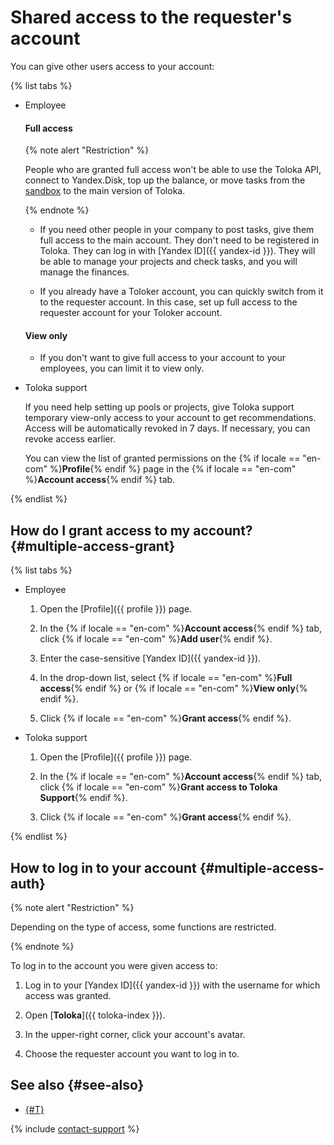 # Shared access to the requester's account

You can give other users access to your account:

{% list tabs %}

- Employee

  #### Full access

  {% note alert "Restriction" %}

  People who are granted full access won't be able to use the Toloka API, connect to Yandex.Disk, top up the balance, or move tasks from the [sandbox](../../glossary.md#sandbox) to the main version of Toloka.

  {% endnote %}

  - If you need other people in your company to post tasks, give them full access to the main account. They don't need to be registered in Toloka. They can log in with [Yandex ID]({{ yandex-id }}). They will be able to manage your projects and check tasks, and you will manage the finances.

  - If you already have a Toloker account, you can quickly switch from it to the requester account. In this case, set up full access to the requester account for your Toloker account.

  #### View only

  - If you don't want to give full access to your account to your employees, you can limit it to view only.

- Toloka support

  If you need help setting up pools or projects, give Toloka support temporary view-only access to your account to get recommendations. Access will be automatically revoked in 7 days. If necessary, you can revoke access earlier.

  You can view the list of granted permissions on the {% if locale == "en-com" %}**Profile**{% endif %} page in the {% if locale == "en-com" %}**Account access**{% endif %} tab.

{% endlist %}

## How do I grant access to my account? {#multiple-access-grant}

{% list tabs %}

- Employee

  1. Open the [Profile]({{ profile }}) page.

  1. In the {% if locale == "en-com" %}**Account access**{% endif %} tab, click {% if locale == "en-com" %}**Add user**{% endif %}.

  1. Enter the case-sensitive [Yandex ID]({{ yandex-id }}).

  1. In the drop-down list, select {% if locale == "en-com" %}**Full access**{% endif %} or {% if locale == "en-com" %}**View only**{% endif %}.

  1. Click {% if locale == "en-com" %}**Grant access**{% endif %}.

- Toloka support

  1. Open the [Profile]({{ profile }}) page.

  1. In the {% if locale == "en-com" %}**Account access**{% endif %} tab, click {% if locale == "en-com" %}**Grant access to Toloka Support**{% endif %}.

  1. Click {% if locale == "en-com" %}**Grant access**{% endif %}.

{% endlist %}

## How to log in to your account {#multiple-access-auth}

{% note alert "Restriction" %}

Depending on the type of access, some functions are restricted.

{% endnote %}

To log in to the account you were given access to:

1. Log in to your [Yandex ID]({{ yandex-id }}) with the username for which access was granted.

1. Open [**Toloka**]({{ toloka-index }}).

1. In the upper-right corner, click your account's avatar.

1. Choose the requester account you want to log in to.

## See also {#see-also}

- [{#T}](access.md)

{% include [contact-support](../_includes/contact-support.md) %}